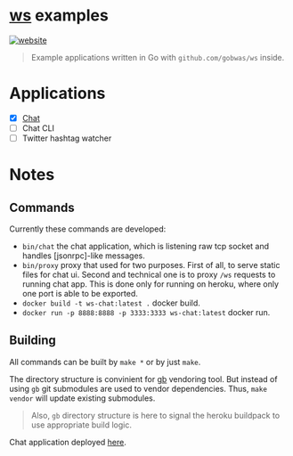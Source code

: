 # [ws](https://github.com/gobwas/ws) examples

[![website][website-image]][website-url]

> Example applications written in Go with `github.com/gobwas/ws` inside.

# Applications

- [x] [Chat](https://github.com/gobwas/ws-examples/tree/master/src/chat)
- [ ] Chat CLI
- [ ] Twitter hashtag watcher

# Notes

## Commands

Currently these commands are developed:
- `bin/chat` the chat application, which is listening raw tcp socket and
  handles [jsonrpc]-like messages.
- `bin/proxy` proxy that used for two purposes. First of all, to serve static
  files for chat ui. Second and technical one is to proxy `/ws` requests to
  running chat app. This is done only for running on heroku, where only one port
  is able to be exported.
- `docker build -t ws-chat:latest .` docker build.
- `docker run -p 8888:8888 -p 3333:3333 ws-chat:latest` docker run.

## Building

All commands can be built by `make *` or by just `make`.

The directory structure is convinient for [gb](https://getgb.io/docs/usage/)
vendoring tool. But instead of using `gb` git submodules are used to vendor
dependencies. Thus, `make vendor` will update existing submodules.

> Also, `gb` directory structure is here to signal the heroku buildpack to use
> appropriate build logic.

Chat application deployed [here][website-url].

[website-image]: https://img.shields.io/website-up-down-green-red/http/vast-beyond-95791.herokuapp.com.svg?label=running-example
[website-url]:   https://vast-beyond-95791.herokuapp.com/#!/chat

